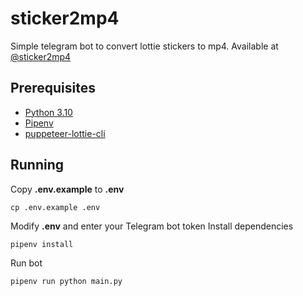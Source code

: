 # sticker2mp4
Simple telegram bot to convert lottie stickers to mp4. Available at [@sticker2mp4](http://t.me/sticker2mp4_bot)

## Prerequisites
* [Python 3.10](https://www.python.org/)
* [Pipenv](https://pipenv.pypa.io/en/latest/)
* [puppeteer-lottie-cli](https://github.com/transitive-bullshit/puppeteer-lottie-cli)

## Running
Copy **.env.example** to **.env**
```
cp .env.example .env
```
Modify **.env** and enter your Telegram bot token
Install dependencies
```
pipenv install
```
Run bot
```
pipenv run python main.py
```
